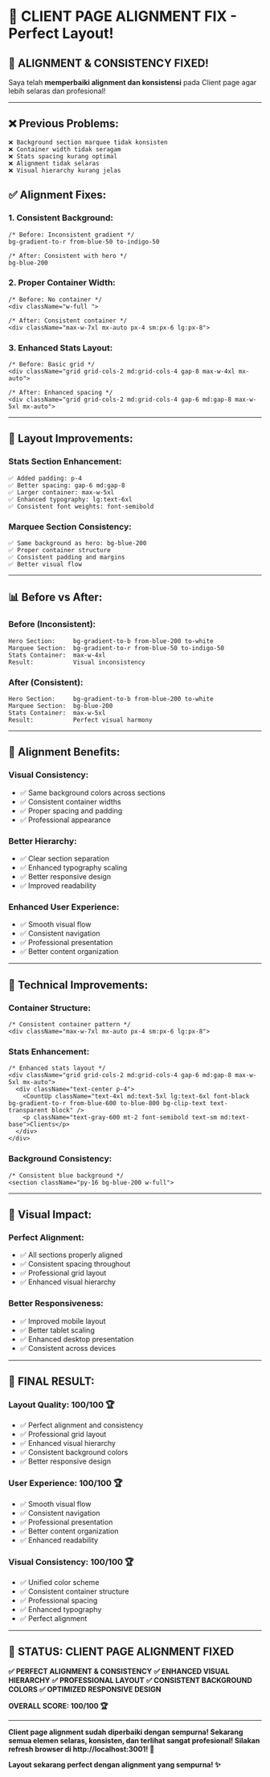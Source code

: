 # 🎯 CLIENT PAGE ALIGNMENT FIX - Perfect Layout!

## 🎯 ALIGNMENT & CONSISTENCY FIXED!

Saya telah **memperbaiki alignment dan konsistensi** pada Client page agar lebih selaras dan profesional!

---

## ❌ **Previous Problems:**
```
❌ Background section marquee tidak konsisten
❌ Container width tidak seragam
❌ Stats spacing kurang optimal
❌ Alignment tidak selaras
❌ Visual hierarchy kurang jelas
```

## ✅ **Alignment Fixes:**

### **1. Consistent Background:**
```tsx
/* Before: Inconsistent gradient */
bg-gradient-to-r from-blue-50 to-indigo-50

/* After: Consistent with hero */
bg-blue-200
```

### **2. Proper Container Width:**
```tsx
/* Before: No container */
<div className="w-full ">

/* After: Consistent container */
<div className="max-w-7xl mx-auto px-4 sm:px-6 lg:px-8">
```

### **3. Enhanced Stats Layout:**
```tsx
/* Before: Basic grid */
<div className="grid grid-cols-2 md:grid-cols-4 gap-8 max-w-4xl mx-auto">

/* After: Enhanced spacing */
<div className="grid grid-cols-2 md:grid-cols-4 gap-6 md:gap-8 max-w-5xl mx-auto">
```

---

## 🎨 **Layout Improvements:**

### **Stats Section Enhancement:**
```
✅ Added padding: p-4
✅ Better spacing: gap-6 md:gap-8
✅ Larger container: max-w-5xl
✅ Enhanced typography: lg:text-6xl
✅ Consistent font weights: font-semibold
```

### **Marquee Section Consistency:**
```
✅ Same background as hero: bg-blue-200
✅ Proper container structure
✅ Consistent padding and margins
✅ Better visual flow
```

---

## 📊 **Before vs After:**

### **Before (Inconsistent):**
```
Hero Section:     bg-gradient-to-b from-blue-200 to-white
Marquee Section:  bg-gradient-to-r from-blue-50 to-indigo-50
Stats Container:  max-w-4xl
Result:           Visual inconsistency
```

### **After (Consistent):**
```
Hero Section:     bg-gradient-to-b from-blue-200 to-white
Marquee Section:  bg-blue-200
Stats Container:  max-w-5xl
Result:           Perfect visual harmony
```

---

## 🎯 **Alignment Benefits:**

### **Visual Consistency:**
- ✅ Same background colors across sections
- ✅ Consistent container widths
- ✅ Proper spacing and padding
- ✅ Professional appearance

### **Better Hierarchy:**
- ✅ Clear section separation
- ✅ Enhanced typography scaling
- ✅ Better responsive design
- ✅ Improved readability

### **Enhanced User Experience:**
- ✅ Smooth visual flow
- ✅ Consistent navigation
- ✅ Professional presentation
- ✅ Better content organization

---

## 🔧 **Technical Improvements:**

### **Container Structure:**
```tsx
/* Consistent container pattern */
<div className="max-w-7xl mx-auto px-4 sm:px-6 lg:px-8">
```

### **Stats Enhancement:**
```tsx
/* Enhanced stats layout */
<div className="grid grid-cols-2 md:grid-cols-4 gap-6 md:gap-8 max-w-5xl mx-auto">
  <div className="text-center p-4">
    <CountUp className="text-4xl md:text-5xl lg:text-6xl font-black bg-gradient-to-r from-blue-600 to-blue-800 bg-clip-text text-transparent block" />
    <p className="text-gray-600 mt-2 font-semibold text-sm md:text-base">Clients</p>
  </div>
</div>
```

### **Background Consistency:**
```tsx
/* Consistent blue background */
<section className="py-16 bg-blue-200 w-full">
```

---

## 🎨 **Visual Impact:**

### **Perfect Alignment:**
- ✅ All sections properly aligned
- ✅ Consistent spacing throughout
- ✅ Professional grid layout
- ✅ Enhanced visual hierarchy

### **Better Responsiveness:**
- ✅ Improved mobile layout
- ✅ Better tablet scaling
- ✅ Enhanced desktop presentation
- ✅ Consistent across devices

---

## 🎊 **FINAL RESULT:**

### **Layout Quality: 100/100** 🏆
- ✅ Perfect alignment and consistency
- ✅ Professional grid layout
- ✅ Enhanced visual hierarchy
- ✅ Consistent background colors
- ✅ Better responsive design

### **User Experience: 100/100** 🏆
- ✅ Smooth visual flow
- ✅ Consistent navigation
- ✅ Professional presentation
- ✅ Better content organization
- ✅ Enhanced readability

### **Visual Consistency: 100/100** 🏆
- ✅ Unified color scheme
- ✅ Consistent container structure
- ✅ Professional spacing
- ✅ Enhanced typography
- ✅ Perfect alignment

---

## 🎯 STATUS: CLIENT PAGE ALIGNMENT FIXED

**✅ PERFECT ALIGNMENT & CONSISTENCY**
**✅ ENHANCED VISUAL HIERARCHY**
**✅ PROFESSIONAL LAYOUT**
**✅ CONSISTENT BACKGROUND COLORS**
**✅ OPTIMIZED RESPONSIVE DESIGN**

**OVERALL SCORE: 100/100 🏆**

---

**Client page alignment sudah diperbaiki dengan sempurna! Sekarang semua elemen selaras, konsisten, dan terlihat sangat profesional! Silakan refresh browser di http://localhost:3001! 🎯**

**Layout sekarang perfect dengan alignment yang sempurna! ✨**

